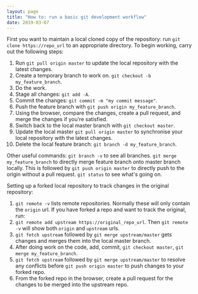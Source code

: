 ```yaml
---
layout: page
title: "How to: run a basic git development workflow"
date: 2019-03-07
---
```


First you want to maintain a local cloned copy of the repository: run `git clone https://repo_url` to an appropriate directory. To begin working, carry out the following steps:

1. Run `git pull origin master` to update the local repository with the latest changes.
2. Create a temporary branch to work on. `git checkout -b my_feature_branch`. 
3. Do the work.
4. Stage all changes: `git add -A`.
5. Commit the changes: `git commit -m "my commit message"`.
6. Push the feature branch with `git push origin my_feature_branch`. 
7. Using the browser, compare the changes, create a pull request, and merge the changes if you're satisfied. 
8. Switch back to the local master branch with `git checkout master`.
9. Update the local master `git pull origin master` to synchronise your local repository with the latest changes. 
10. Delete the local feature branch: `git branch -d my_feature_branch`. 

Other useful commands: `git branch -v` to see all branches. `git merge my_feature_branch` to directly merge feature branch onto master branch locally. This is followed by `git push origin master` to directly push to the origin without a pull request. `git status` to see what's going on.

Setting up a forked local repository to track changes in the original repository: 

1. `git remote -v` lists remote repositories. Normally these will only contain the `origin` url. If you have forked a repo and want to track the original, run:
2. `git remote add upstream https://original_repo_url`. Then `git remote -v` will show both `origin` and `upstream` urls.
3. `git fetch upstream` followed by `git merge upstream/master` gets changes and merges them into the local master branch.
4. After doing work on the code, add, commit, `git checkout master`, `git merge my_feature_branch`.
5. `git fetch upstream` followed by `git merge upstream/master` to resolve any conflicts before `git push origin master` to push changes to your forked repo.
6. From the forked repo in the browser, create a pull request for the changes to be merged into the upstream repo.
